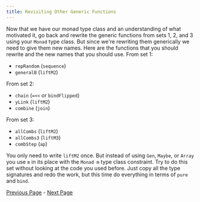 ```yaml
---
title: Revisiting Other Generic Functions
---
```


Now that we have our monad type class and an understanding of what motivated it,
go back and rewrite the generic functions from sets 1, 2, and 3 using your `Monad`
type class. But since we're rewriting them generically we need to give them new
names. Here are the functions that you should rewrite and the new names that you
should use. From set 1:

* `repRandom` (`sequence`)
* `generalB` (`liftM2`)

From set 2:

* `chain` (`=<<` or `bindFlipped`)
* `yLink` (`liftM2`)
* `combine` (`join`)

From set 3:

* `allCombs` (`liftM2`)
* `allCombs3` (`liftM3`)
* `combStep` (`ap`)

You only need to write `liftM2` once. But instead of using `Gen`, `Maybe`, or `Array` you
use `m` in its place with the `Monad m` type class constraint. Try to do this set
without looking at the code you used before. Just copy all the type signatures
and redo the work, but this time do everything in terms of `pure` and `bind`.

[Previous Page](ex4-4.html) - [Next Page](ex4-6.html)
